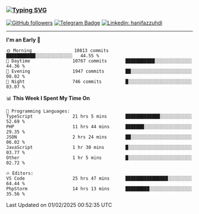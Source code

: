 ### [![Typing SVG](https://readme-typing-svg.herokuapp.com?font=lato&size=22&lines=Hi+There+👋)](https://git.io/typing-svg) 

[![GitHub followers](https://img.shields.io/github/followers/hanifazzuhdi?label=Follow&style=social)](https://github.com/hanifazzuhdi/?tab=follow) 
[![Telegram Badge](https://img.shields.io/badge/-hanif0198-blue?style=social&logo=telegram&link=https://www.t.me/hanif0198/)](https://www.t.me/hanif0198/) 
[![Linkedin: hanifazzuhdi](https://img.shields.io/badge/-hanifazzuhdi-blue?style=flat-square&logo=Linkedin&logoColor=white&link=https://www.linkedin.com/in/hanif-az-zuhdi-69688019b/)](https://www.linkedin.com/in/hanif-az-zuhdi-69688019b/) 

<hr/>

<!--START_SECTION:waka-->
**I'm an Early 🐤** 

```text
🌞 Morning                10813 commits       ███████████░░░░░░░░░░░░░░   44.55 % 
🌆 Daytime                10767 commits       ███████████░░░░░░░░░░░░░░   44.36 % 
🌃 Evening                1947 commits        ██░░░░░░░░░░░░░░░░░░░░░░░   08.02 % 
🌙 Night                  746 commits         █░░░░░░░░░░░░░░░░░░░░░░░░   03.07 % 
```


📊 **This Week I Spent My Time On** 

```text
💬 Programming Languages: 
TypeScript               21 hrs 5 mins       █████████████░░░░░░░░░░░░   52.69 % 
PHP                      11 hrs 44 mins      ███████░░░░░░░░░░░░░░░░░░   29.35 % 
JSON                     2 hrs 24 mins       ██░░░░░░░░░░░░░░░░░░░░░░░   06.02 % 
JavaScript               1 hr 30 mins        █░░░░░░░░░░░░░░░░░░░░░░░░   03.77 % 
Other                    1 hr 5 mins         █░░░░░░░░░░░░░░░░░░░░░░░░   02.72 % 

🔥 Editors: 
VS Code                  25 hrs 47 mins      ████████████████░░░░░░░░░   64.44 % 
PhpStorm                 14 hrs 13 mins      █████████░░░░░░░░░░░░░░░░   35.56 % 
```


 Last Updated on 01/02/2025 00:52:35 UTC
<!--END_SECTION:waka-->
